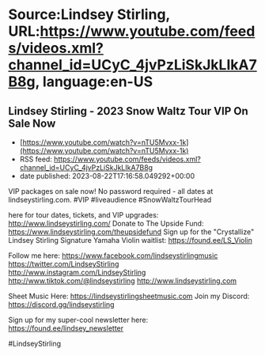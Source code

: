 # Source:Lindsey Stirling, URL:https://www.youtube.com/feeds/videos.xml?channel_id=UCyC_4jvPzLiSkJkLIkA7B8g, language:en-US

## Lindsey Stirling - 2023 Snow Waltz Tour VIP On Sale Now
 - [https://www.youtube.com/watch?v=nTU5Mvxx-1k](https://www.youtube.com/watch?v=nTU5Mvxx-1k)
 - RSS feed: https://www.youtube.com/feeds/videos.xml?channel_id=UCyC_4jvPzLiSkJkLIkA7B8g
 - date published: 2023-08-22T17:16:58.049292+00:00

VIP packages on sale now! No password required - all dates at lindseystirling.com.  #VIP #liveaudience #SnowWaltzTourHead

 here for tour dates, tickets, and VIP upgrades: http://www.lindseystirling.com/
Donate to The Upside Fund: https://www.lindseystirling.com/theupsidefund
Sign up for the "Crystallize" Lindsey Stirling Signature Yamaha Violin waitlist: https://found.ee/LS_Violin

Follow me here:
https://www.facebook.com/lindseystirlingmusic
https://twitter.com/LindseyStirling
http://www.instagram.com/LindseyStirling
http://www.tiktok.com/@lindseystirling
http://www.lindseystirling.com

Sheet Music Here: https://lindseystirlingsheetmusic.com
Join my Discord: https://discord.gg/lindseystirling

Sign up for my super-cool newsletter here:
https://found.ee/lindsey_newsletter

#LindseyStirling

